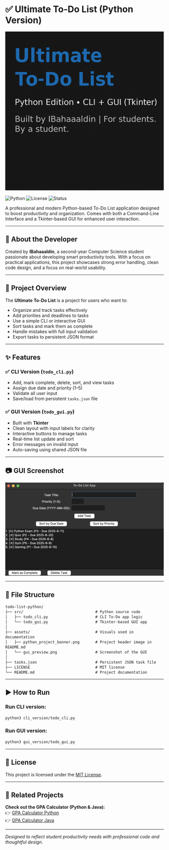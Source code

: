 # ✅ Ultimate To-Do List (Python Version)

![Python To-Do List Banner](assets/python_project_banner.png)

![Python](https://img.shields.io/badge/Language-Python-blue)
![License](https://img.shields.io/badge/License-MIT-green)
![Status](https://img.shields.io/badge/Version-1.0-brightgreen)

A professional and modern Python-based To-Do List application designed to boost productivity and organization. Comes with both a Command-Line Interface and a Tkinter-based GUI for enhanced user interaction.

---

## 👤 About the Developer

Created by **IBahaaaldin**, a second-year Computer Science student passionate about developing smart productivity tools. With a focus on practical applications, this project showcases strong error handling, clean code design, and a focus on real-world usability.

---

## 🧠 Project Overview

The **Ultimate To-Do List** is a project for users who want to:

- Organize and track tasks effectively
- Add priorities and deadlines to tasks
- Use a simple CLI or interactive GUI
- Sort tasks and mark them as complete
- Handle mistakes with full input validation
- Export tasks to persistent JSON format

---

## ✨ Features

### ✅ CLI Version (`todo_cli.py`)

- Add, mark complete, delete, sort, and view tasks
- Assign due date and priority (1–5)
- Validate all user input
- Save/load from persistent `tasks.json` file

### ✅ GUI Version (`todo_gui.py`)

- Built with **Tkinter**
- Clean layout with input labels for clarity
- Interactive buttons to manage tasks
- Real-time list update and sort
- Error messages on invalid input
- Auto-saving using shared JSON file

---

## 📷 GUI Screenshot

![GUI Preview](assets/GUI_preview.jpg)

---

## 📂 File Structure

```
todo-list-python/
├── src/                                # Python source code
│   ├── todo_cli.py                     # CLI To-Do app logic
│   └── todo_gui.py                     # Tkinter-based GUI app
│
├── assets/                             # Visuals used in documentation
│   ├── python_project_banner.png       # Project header image in README.md
│   └── gui_preview.png                 # Screenshot of the GUI
│
├── tasks.json                          # Persistent JSON task file
├── LICENSE                             # MIT license
└── README.md                           # Project documentation
```

---

## ▶️ How to Run

### Run CLI version:

```bash
python3 cli_version/todo_cli.py
```

### Run GUI version:

```bash
python3 gui_version/todo_gui.py
```

---

## 📄 License

This project is licensed under the [MIT License](LICENSE).

---

## 🔁 Related Projects

**Check out the GPA Calculator (Python & Java):**  
👉 [GPA Calculator Python](https://github.com/IBahaaaldin/gpa-calculator-python)  
👉 [GPA Calculator Java](https://github.com/IBahaaaldin/gpa-calculator-java)

---

_Designed to reflect student productivity needs with professional code and thoughtful design._

